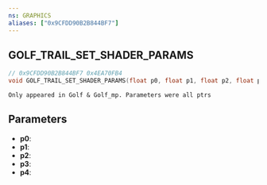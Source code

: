 ```yaml
---
ns: GRAPHICS
aliases: ["0x9CFDD90B2B844BF7"]
---
```

## GOLF_TRAIL_SET_SHADER_PARAMS

```c
// 0x9CFDD90B2B844BF7 0x4EA70FB4
void GOLF_TRAIL_SET_SHADER_PARAMS(float p0, float p1, float p2, float p3, float p4);
```

```
Only appeared in Golf & Golf_mp. Parameters were all ptrs  
```

## Parameters
* **p0**:
* **p1**:
* **p2**:
* **p3**:
* **p4**:

